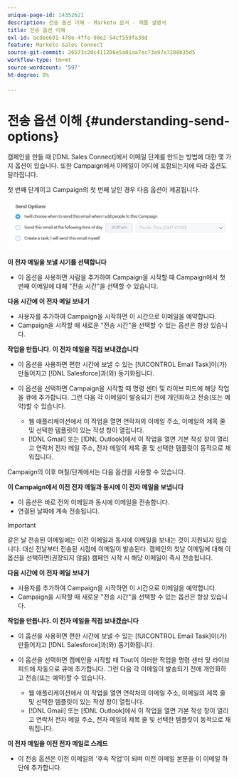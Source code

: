 ```yaml
---
unique-page-id: 14352621
description: 전송 옵션 이해 - Marketo 문서 - 제품 설명서
title: 전송 옵션 이해
exl-id: acdee691-478e-4ffe-90e2-54cf559fa38d
feature: Marketo Sales Connect
source-git-commit: 26573c20c411208e5a01aa7ec73a97e7208b35d5
workflow-type: tm+mt
source-wordcount: '597'
ht-degree: 0%

---
```


# 전송 옵션 이해 {#understanding-send-options}

캠페인을 만들 때 [!DNL Sales Connect]에서 이메일 단계를 만드는 방법에 대한 몇 가지 옵션이 있습니다. 또한 Campaign에서 이메일이 어디에 포함되는지에 따라 옵션도 달라집니다.

첫 번째 단계이고 Campaign의 첫 번째 날인 경우 다음 옵션이 제공됩니다.

![](assets/image2019-10-25-10-43-19.png)

**이 전자 메일을 보낼 시기를 선택합니다**

* 이 옵션을 사용하면 사람을 추가하여 Campaign을 시작할 때 Campaign에서 첫 번째 이메일에 대해 &quot;전송 시간&quot;을 선택할 수 있습니다.

**다음 시간에 이 전자 메일 보내기**

* 사용자를 추가하여 Campaign을 시작하면 이 시간으로 이메일을 예약합니다.
* Campaign을 시작할 때 새로운 &quot;전송 시간&quot;을 선택할 수 있는 옵션은 항상 있습니다.

**작업을 만듭니다. 이 전자 메일을 직접 보내겠습니다**

* 이 옵션을 사용하면 편한 시간에 보낼 수 있는 [!UICONTROL Email Task]이(가) 만들어지고 [!DNL Salesforce]과(와) 동기화됩니다.
* 이 옵션을 선택하면 Campaign을 시작할 때 명령 센터 및 라이브 피드에 해당 작업을 큐에 추가합니다. 그런 다음 각 이메일이 발송되기 전에 개인화하고 전송(또는 예약)할 수 있습니다.

   * 웹 애플리케이션에서 이 작업을 열면 연락처의 이메일 주소, 이메일의 제목 줄 및 선택한 템플릿이 있는 작성 창이 열립니다.
   * [!DNL Gmail] 또는 [!DNL Outlook]에서 이 작업을 열면 기본 작성 창이 열리고 연락처 전자 메일 주소, 전자 메일의 제목 줄 및 선택한 템플릿이 동적으로 채워집니다.

Campaign의 이후 며칠/단계에서는 다음 옵션을 사용할 수 있습니다.

**이 Campaign에서 이전 전자 메일과 동시에 이 전자 메일을 보냅니다**

* 이 옵션은 바로 전의 이메일과 동시에 이메일을 전송합니다.
* 연결된 날짜에 계속 전송됩니다.

>[!IMPORTANT]
>
>같은 날 전송된 이메일에는 이전 이메일과 동시에 이메일을 보내는 것이 지원되지 않습니다. 대신 전날부터 전송된 시점에 이메일이 발송된다. 캠페인의 첫날 이메일에 대해 이 옵션을 선택하면(권장되지 않음) 캠페인 시작 시 해당 이메일이 즉시 전송됩니다.

**다음 시간에 이 전자 메일 보내기**

* 사용자를 추가하여 Campaign을 시작하면 이 시간으로 이메일을 예약합니다.
* Campaign을 시작할 때 새로운 &quot;전송 시간&quot;을 선택할 수 있는 옵션은 항상 있습니다.

**작업을 만듭니다. 이 전자 메일을 직접 보내겠습니다**

* 이 옵션을 사용하면 편한 시간에 보낼 수 있는 [!UICONTROL Email Task]이(가) 만들어지고 [!DNL Salesforce]과(와) 동기화됩니다.
* 이 옵션을 선택하면 캠페인을 시작할 때 Tout이 이러한 작업을 명령 센터 및 라이브 피드에 자동으로 큐에 추가합니다. 그런 다음 각 이메일이 발송되기 전에 개인화하고 전송(또는 예약)할 수 있습니다.

   * 웹 애플리케이션에서 이 작업을 열면 연락처의 이메일 주소, 이메일의 제목 줄 및 선택한 템플릿이 있는 작성 창이 열립니다.
   * [!DNL Gmail] 또는 [!DNL Outlook]에서 이 작업을 열면 기본 작성 창이 열리고 연락처 전자 메일 주소, 전자 메일의 제목 줄 및 선택한 템플릿이 동적으로 채워집니다.

**이 전자 메일을 이전 전자 메일로 스레드**

* 이 전송 옵션은 이전 이메일의 &#39;후속 작업&#39;이 되며 이전 이메일 본문을 이 이메일 하단에 추가합니다.

